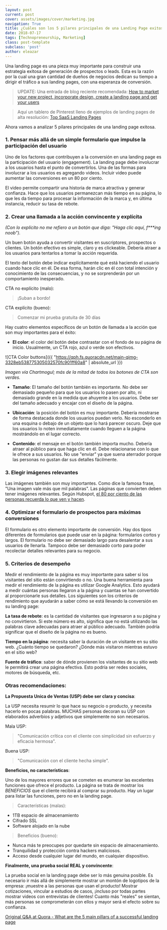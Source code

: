 ```yaml
---
layout: post
current: post
cover: assets/images/cover/marketing.jpg
navigation: True
title: ¿Cuáles son los 5 pilares principales de una Landing Page exitosa?
date: 2018-07-17
tags: [Technopreneurship, Marketing]
class: post-template
subclass: 'post'
author: eleazar
---
```


Una landing page es una pieza muy importante para construir una estrategia exitosa de generación de prospectos o leads. Esta es la razón por la cual una gran cantidad de dueños de negocios dedican su tiempo a dirigir el tráfico a sus landing pages, con una esperanza de conversión. 

> UPDATE: Una entrada de blog reciente recomendada: [How to market your new project, incorporate design, create a landing page and get your users](https://medium.freecodecamp.org/how-to-market-your-new-project-incorporate-design-create-a-landing-page-and-get-your-users-97812fd9dd4d)

> Aquí un tablero de Pinterest lleno de ejemplos de landing pages de alta resolución: [Top SaaS Landing Pages](https://www.pinterest.com.mx/Mr_Ed/top-saas-landing-pages/)

Ahora vamos a analizar 5 pilares principales de una landing page exitosa.

### 1. Pensar más allá de un simple formulario que impulse la participación del usuario

Uno de los factores que contribuyen a la conversión en una landing page es la participación del usuario (engagement). La landing page debe involucrar a los usuarios hasta el punto de convertirlos. Una de las formas para involucrar a los usuarios es agregando videos. Incluir video puede aumentar las conversiones en un 80 por ciento.

El video permite compartir una historia de marca atractiva y generar confianza. Hace que los usuarios permanezcan más tiempo en su página, lo que les da tiempo para procesar la información de la marca y, en última instancia, reducir su tasa de rebote.

### 2. Crear una llamada a la acción convincente y explícita

_(Con lo explícito no me refiero a un botón que diga: "Haga clic aquí, f***ing noob")._

Un buen botón ayuda a convertir visitantes en suscriptores, prospectos o clientes. Un botón efectivo es simple, claro y es clickeable. Debería atraer a los usuarios para tentarlos a tomar la acción requerida.

El texto del botón debe indicar explícitamente qué está haciendo el usuario cuando hace clic en él. De esa forma, harán clic en él con total intención y conocimiento de las consecuencias, y no se sorprenderán por un comportamiento inesperado.

CTA no explícito (malo):

> ¡Suban a bordo!

CTA explícito (bueno):

> Comenzar mi prueba gratuita de 30 días

Hay cuatro elementos específicos de un botón de llamada a la acción que son muy importantes para el éxito:

- **El color**: el color del botón debe contrastar con el fondo de su página de inicio. Usualmente, un CTA rojo, azul o verde son efectivos.

![CTA Color buttons]({{ "https://qph.fs.quoracdn.net/main-qimg-3328eb538775305032570fc901ff60a8" | absolute_url }})

_Imagen vía Chartmogul; más de la mitad de todos los botones de CTA son verdes._

- **Tamaño**: El tamaño del botón también es importante. No debe ser demasiado pequeño para que los usuarios lo pasen por alto, ni demasiado grande en la medida que ahuyente a los usuarios. Debe ser del tamaño adecuado y encajar con el diseño de la página.
    
- **Ubicación**: la posición del botón es muy importante. Debería mostrarse de forma destacada donde los usuarios puedan verlo. No esconderlo en una esquina o debajo de un objeto que lo hará parecer oscuro. Deje que los usuarios lo noten inmediatamente cuando lleguen a la página mostrándolo en el lugar correcto.
    
- **Contenido**: el mensaje en el botón también importa mucho. Debería atraer al público para que haga clic en él. Debe relacionarse con lo que le ofrece a sus usuarios. No use "enviar" ya que suena aterrador porque las personas no gustan dar sus detalles fácilmente.

### 3. Elegir imágenes relevantes

Las imágenes también son muy importantes. Como dice la famosa frase, "Una imagen vale más que mil palabras". Las páginas que convierten deben tener imágenes relevantes. Según Hubspot, [el 80 por ciento de las personas recuerda lo que ven y hacen](https://blog.hubspot.com/blog/tabid/6307/bid/33423/19-Reasons-You-Should-Include-Visual-Content-in-Your-Marketing-Data.aspx?__hsfp=1356452246&__hssc=76279882.1.1517997863932&__hstc=76279882.c939a70d636e118ab13bcba1cc19ad34.1517594403892.1517594403892.1517997863932.2#sm.00000gq4z8px1vfelr6ncsmhseya9).

### 4. Optimizar el formulario de prospectos para máximas conversiones 

El formulario es otro elemento importante de conversión. Hay dos tipos diferentes de formularios que puede usar en la página: formularios cortos y largos. El formulario no debe ser demasiado largo para desalentar a sus usuarios de llenarla. Tampoco debe ser demasiado corto para poder recolectar detalles relevantes para su negocio.

### 5. Criterios de desempeño

Medir el rendimiento de la página es muy importante para saber si los visitantes del sitio están convirtiendo o no. Una buena herramienta para medir el rendimiento de la página es utilizar Google Analytics. Esto ayudará a medir cuántas personas llegaron a la página y cuantas se han convertido al proporcionarle sus detalles. Los siguientes son los criterios de rendimiento que ayudarán a saber cómo se está llevando la conversión en su landing page:

**La tasa de rebote**: es la cantidad de visitantes que ingresaron a su página y no convirtieron. Si este número es alto, significa que no está utilizando las palabras clave adecuadas para atraer al público adecuado. También podría significar que el diseño de la página no es bueno.

**Tiempo en la página**: necesita saber la duración de un visitante en su sitio web. ¿Cuánto tiempo se quedaron? ¿Dónde más visitaron mientras estuvo en el sitio web?

**Fuente de tráfico**: saber de dónde provienen los visitantes de su sitio web le permitirá crear una página efectiva. Esto podría ser redes sociales, motores de búsqueda, etc.

### Otras recomendaciones:

**La Propuesta Unica de Ventas (USP) debe ser clara y concisa**: 

La USP necesita resumir lo que hace su negocio o producto, y necesita hacerlo en pocas palabras. MUCHAS personas decoran su USP con elaborados adverbios y adjetivos que simplemente no son necesarios.

Mala USP:

> "Comunicación crítica con el cliente con simplicidad sin esfuerzo y eficacia hermosa".

Buena USP:

> "Comunicación con el cliente hecha simple".

**Beneficios, no características**:

Uno de los mayores errores que se cometen es enumerar las excelentes funciones que ofrece el producto. La página se trata de mostrar los _BENEFICIOS_ que el cliente recibirá al comprar su producto. Hay un lugar para listar las funciones, pero no en la landing page.

> Características (malas):

- 1TB espacio de almacenamiento
- Cifrado SSL
- Software alojado en la nube

> Beneficios (bueno):

* Nunca más te preocupes por quedarte sin espacio de almacenamiento.
* Tranquilidad y protección contra hackers maliciosos.
* Acceso desde cualquier lugar del mundo, en cualquier dispositivo.

**Finalmente, una prueba social REAL y convincente**: 

La prueba social en la landing page debe ser lo más genuina posible. Es necesario ir más allá de simplemente mostrar un montón de logotipos de la empresa: ¡muestre a las personas que usan el producto! Mostrar cotizaciones, vincular a estudios de casos, ¡incluso por todas partes mostrar videos con entrevistas de clientes! Cuanto más "reales" se sientan, más personas se comprometerán con ellos y mayor será el efecto sobre su confianza.

[Original Q&A at Quora - What are the 5 main pillars of a successful landing page](https://www.quora.com/What-are-the-5-main-pillars-of-a-successful-landing-page)